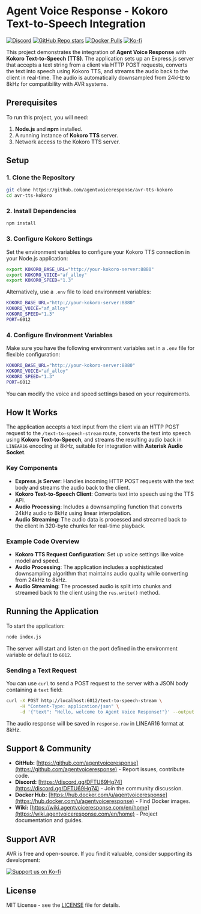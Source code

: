 # Agent Voice Response - Kokoro Text-to-Speech Integration

[![Discord](https://img.shields.io/discord/1347239846632226998?label=Discord&logo=discord)](https://discord.gg/DFTU69Hg74)
[![GitHub Repo stars](https://img.shields.io/github/stars/agentvoiceresponse/avr-tts-kokoro?style=social)](https://github.com/agentvoiceresponse/avr-tts-kokoro)
[![Docker Pulls](https://img.shields.io/docker/pulls/agentvoiceresponse/avr-tts-kokoro?label=Docker%20Pulls&logo=docker)](https://hub.docker.com/r/agentvoiceresponse/avr-tts-kokoro)
[![Ko-fi](https://img.shields.io/badge/Support%20us%20on-Ko--fi-ff5e5b.svg)](https://ko-fi.com/agentvoiceresponse)

This project demonstrates the integration of **Agent Voice Response** with **Kokoro Text-to-Speech (TTS)**. The application sets up an Express.js server that accepts a text string from a client via HTTP POST requests, converts the text into speech using Kokoro TTS, and streams the audio back to the client in real-time. The audio is automatically downsampled from 24kHz to 8kHz for compatibility with AVR systems.

## Prerequisites

To run this project, you will need:

1. **Node.js** and **npm** installed.
2. A running instance of **Kokoro TTS** server.
3. Network access to the Kokoro TTS server.

## Setup

### 1. Clone the Repository

```bash
git clone https://github.com/agentvoiceresponse/avr-tts-kokoro
cd avr-tts-kokoro
```

### 2. Install Dependencies

```bash
npm install
```

### 3. Configure Kokoro Settings

Set the environment variables to configure your Kokoro TTS connection in your Node.js application:

```bash
export KOKORO_BASE_URL="http://your-kokoro-server:8880"
export KOKORO_VOICE="af_alloy"
export KOKORO_SPEED="1.3"
```

Alternatively, use a `.env` file to load environment variables:

```bash
KOKORO_BASE_URL="http://your-kokoro-server:8880"
KOKORO_VOICE="af_alloy"
KOKORO_SPEED="1.3"
PORT=6012
```

### 4. Configure Environment Variables

Make sure you have the following environment variables set in a `.env` file for flexible configuration:

```bash
KOKORO_BASE_URL="http://your-kokoro-server:8880"
KOKORO_VOICE="af_alloy"
KOKORO_SPEED="1.3"
PORT=6012
```

You can modify the voice and speed settings based on your requirements.

## How It Works

The application accepts a text input from the client via an HTTP POST request to the `/text-to-speech-stream` route, converts the text into speech using **Kokoro Text-to-Speech**, and streams the resulting audio back in `LINEAR16` encoding at 8kHz, suitable for integration with **Asterisk Audio Socket**.

### Key Components

- **Express.js Server**: Handles incoming HTTP POST requests with the text body and streams the audio back to the client.
- **Kokoro Text-to-Speech Client**: Converts text into speech using the TTS API.
- **Audio Processing**: Includes a downsampling function that converts 24kHz audio to 8kHz using linear interpolation.
- **Audio Streaming**: The audio data is processed and streamed back to the client in 320-byte chunks for real-time playback.

### Example Code Overview

- **Kokoro TTS Request Configuration**: Set up voice settings like voice model and speed.
- **Audio Processing**: The application includes a sophisticated downsampling algorithm that maintains audio quality while converting from 24kHz to 8kHz.
- **Audio Streaming**: The processed audio is split into chunks and streamed back to the client using the `res.write()` method.

## Running the Application

To start the application:

```bash
node index.js
```

The server will start and listen on the port defined in the environment variable or default to `6012`.

### Sending a Text Request

You can use `curl` to send a POST request to the server with a JSON body containing a `text` field:

```bash
curl -X POST http://localhost:6012/text-to-speech-stream \
     -H "Content-Type: application/json" \
     -d '{"text": "Hello, welcome to Agent Voice Response!"}' --output response.raw
```

The audio response will be saved in `response.raw` in LINEAR16 format at 8kHz.

## Support & Community

*   **GitHub:** [https://github.com/agentvoiceresponse](https://github.com/agentvoiceresponse) - Report issues, contribute code.
*   **Discord:** [https://discord.gg/DFTU69Hg74](https://discord.gg/DFTU69Hg74) - Join the community discussion.
*   **Docker Hub:** [https://hub.docker.com/u/agentvoiceresponse](https://hub.docker.com/u/agentvoiceresponse) - Find Docker images.
*   **Wiki:** [https://wiki.agentvoiceresponse.com/en/home](https://wiki.agentvoiceresponse.com/en/home) - Project documentation and guides.

## Support AVR

AVR is free and open-source. If you find it valuable, consider supporting its development:

<a href="https://ko-fi.com/agentvoiceresponse" target="_blank"><img src="https://ko-fi.com/img/githubbutton_sm.svg" alt="Support us on Ko-fi"></a>

## License

MIT License - see the [LICENSE](LICENSE.md) file for details.